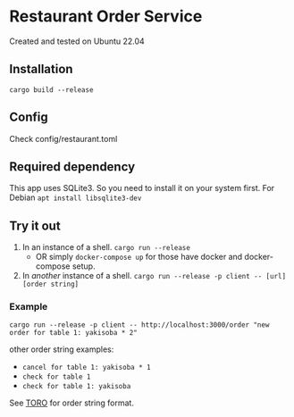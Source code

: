 # Restaurant Order Service
Created and tested on Ubuntu 22.04

## Installation
`cargo build --release`

## Config
Check config/restaurant.toml

## Required dependency
This app uses SQLite3. So you need to install it on your system first.
For Debian
`apt install libsqlite3-dev`

## Try it out
1. In an instance of a shell. `cargo run --release`
    * OR simply `docker-compose up` for those have docker and docker-compose setup.
2. In *another* instance of a shell. `cargo run --release -p client -- [url] [order string]`

### Example
`cargo run --release -p client -- http://localhost:3000/order "new order for table 1: yakisoba * 2"`

other order string examples:
* `cancel for table 1: yakisoba * 1`
* `check for table 1`
* `check for table 1: yakisoba`

See [TORO](toro/README.md) for order string format.
